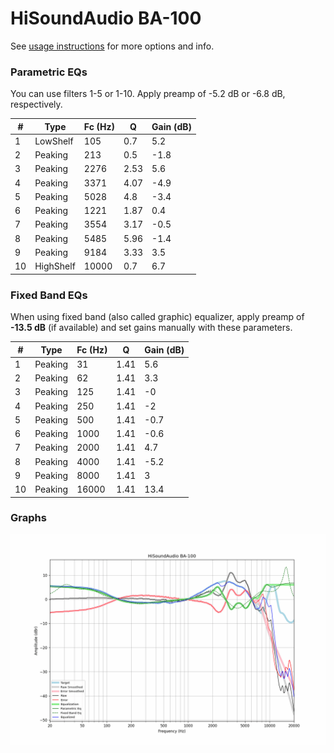 # HiSoundAudio BA-100
See [usage instructions](https://github.com/jaakkopasanen/AutoEq#usage) for more options and info.

### Parametric EQs
You can use filters 1-5 or 1-10. Apply preamp of -5.2 dB or -6.8 dB, respectively.

|   # | Type      |   Fc (Hz) |    Q |   Gain (dB) |
|-----|-----------|-----------|------|-------------|
|   1 | LowShelf  |       105 | 0.7  |         5.2 |
|   2 | Peaking   |       213 | 0.5  |        -1.8 |
|   3 | Peaking   |      2276 | 2.53 |         5.6 |
|   4 | Peaking   |      3371 | 4.07 |        -4.9 |
|   5 | Peaking   |      5028 | 4.8  |        -3.4 |
|   6 | Peaking   |      1221 | 1.87 |         0.4 |
|   7 | Peaking   |      3554 | 3.17 |        -0.5 |
|   8 | Peaking   |      5485 | 5.96 |        -1.4 |
|   9 | Peaking   |      9184 | 3.33 |         3.5 |
|  10 | HighShelf |     10000 | 0.7  |         6.7 |

### Fixed Band EQs
When using fixed band (also called graphic) equalizer, apply preamp of **-13.5 dB** (if available) and set gains manually with these parameters.

|   # | Type    |   Fc (Hz) |    Q |   Gain (dB) |
|-----|---------|-----------|------|-------------|
|   1 | Peaking |        31 | 1.41 |         5.6 |
|   2 | Peaking |        62 | 1.41 |         3.3 |
|   3 | Peaking |       125 | 1.41 |        -0   |
|   4 | Peaking |       250 | 1.41 |        -2   |
|   5 | Peaking |       500 | 1.41 |        -0.7 |
|   6 | Peaking |      1000 | 1.41 |        -0.6 |
|   7 | Peaking |      2000 | 1.41 |         4.7 |
|   8 | Peaking |      4000 | 1.41 |        -5.2 |
|   9 | Peaking |      8000 | 1.41 |         3   |
|  10 | Peaking |     16000 | 1.41 |        13.4 |

### Graphs
![](./HiSoundAudio%20BA-100.png)
